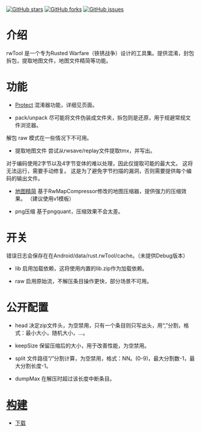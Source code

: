 [![GitHub stars](https://img.shields.io/github/stars/n9tank/rwmodProtect)](https://githubfast.com/n9tank/rwmodProtect/stargazers) [![GitHub forks](https://img.shields.io/github/forks/n9tank/rwmodProtect)](https://githubfast.com/n9tank/rwmodProtect/network) [![GitHub issues](https://img.shields.io/github/issues/n9tank/rwmodProtect)](https://githubfast.com/n9tank/rwmodProtect/issues)

# 介绍
 rwTool 是一个专为Rusted Warfare（铁锈战争）设计的工具集。提供混淆，封包拆包，提取地图文件，地图文件精简等功能。

# 功能

- [Protect](README_Protect.MD)
混淆器功能，详细见页面。

- pack/unpack
尽可能将文件伪装成文件夹，拆包则是还原，用于规避常规文件浏览器。

解包 raw 模式在一些情况下不可用。

- 提取地图文件
尝试从rwsave/replay文件提取tmx，并写出。

对于编码使用2字节以及4字节变体的难以处理，因此仅提取可能的最大文。
这将无法运行，需要手动修复。
这是为了避免字节扫描的漏洞，否则需要提供每个编码的输出文件。

- [地图精简](https://github.com/Timeree/RwMapCompressor)
基于RwMapCompressor修改的地图压缩器，提供强力的压缩效果。
（建议使用v1模板）

- png压缩
基于pngquant，压缩效果不会太差。

# 开关

错误日志会保存在在Android/data/rust.rwTool/cache。（未提供Debug版本）

- lib 启用加载依赖，这将使用内置的lib.zip作为加载依赖。

- raw 启用原始流，不解压条目操作更快，部分场景不可用。

# 公开配置 

- head 决定zip文件头，为空禁用，只有一个条目则只写出头，用“,”分割，格式：最小大小，随机大小，…。

- keepSize 保留压缩后的大小，用于改善性能，为空禁用。

- split 文件路径“/”分割计算，为空禁用，格式：NN。(0-9)，最大分割数-1，最大分割长度-1。

- dumpMax 在解压时超过该长度中断条目。

# [构建](BUILD.MD)
- [下载](https://gitee.com/n9tank/rwTool/releases)